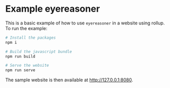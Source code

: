 # Example eyereasoner

This is a basic example of how to use `eyereasoner` in a website using rollup. To run the example:

```sh
# Install the packages
npm i

# Build the javascript bundle
npm run build

# Serve the website
npm run serve
```

The sample website is then available at <http://127.0.0.1:8080>.

